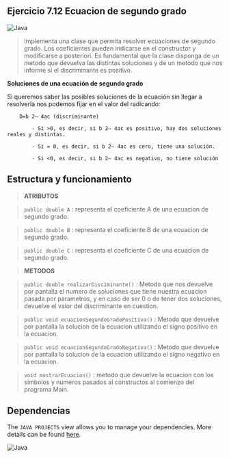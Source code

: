 ## Ejercicio 7.12 Ecuacion de segundo grado

![Java](https://img.shields.io/badge/java-%23ED8B00.svg?style=for-the-badge&logo=java&logoColor=white)

> Implementa una clase que permita resolver ecuaciones de segundo grado. Los coeficientes pueden indicarse en el constructor y modificarse a posteriori. Es fundamental que la clase disponga de un metodo que devuelva las distintas soluciones y de un metodo que nos informe si el discriminante es positivo.

**Soluciones de una ecuación de segundo grado**

Si queremos saber las posibles soluciones de la ecuación sin llegar a resolverla nos podemos fijar en el valor del radicando:

        D=b 2– 4ac (discriminante)

            - Si >0, es decir, si b 2– 4ac es positivo, hay dos soluciones reales y distintas.

            - Si = 0, es decir, si b 2– 4ac es cero, tiene una solución.

            - Si <0, es decir, si b 2– 4ac es negativo, no tiene solución


## Estructura y funcionamiento

> **ATRIBUTOS**

  > `public double A` : representa el coeficiente A de una ecuacion de segundo grado.

  > `public double B` : representa el coeficiente B de una ecuacion de segundo grado.

  > `public double C` : representa el coeficiente C de una ecuacion de segundo grado.


> **METODOS**

> `public double realizarDisciminante()` : Metodo que nos devuelve por pantalla el numero de soluciones que tiene nuestra ecuacion pasada por parametros, y en caso de ser 0 o de tener dos soluciones, devuelve el valor del discriminante en cuestion. 

> `public void ecuacionSegundoGradoPositiva()` : Metodo que devuelve por pantalla la solucion de la ecuacion utilizando el signo positivo en la ecuacion.

> `public void ecuacionSegundoGradoNegativa()` : Metodo que devuelve por pantalla la solucion de la ecuacion utilizando el signo negativo en la ecuacion.

> `void mostrarEcuacion()` : metodo que devuelve la ecuacion con los simbolos y numeros pasados al constructos al comienzo del programa Main.

## Dependencias

The `JAVA PROJECTS` view allows you to manage your dependencies. More details can be found [here](https://github.com/microsoft/vscode-java-dependency#manage-dependencies).

![Java](https://img.shields.io/badge/java-%23ED8B00.svg?style=for-the-badge&logo=java&logoColor=white)
